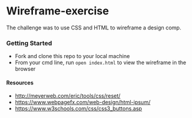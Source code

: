 # Wireframe-exercise
The challenge was to use CSS and HTML to wireframe a design comp.

### Getting Started
* Fork and clone this repo to your local machine
* From your cmd line, run `open index.html` to view the wireframe in the browser

#### Resources
* http://meyerweb.com/eric/tools/css/reset/ 
* https://www.webpagefx.com/web-design/html-ipsum/
* https://www.w3schools.com/css/css3_buttons.asp
   
